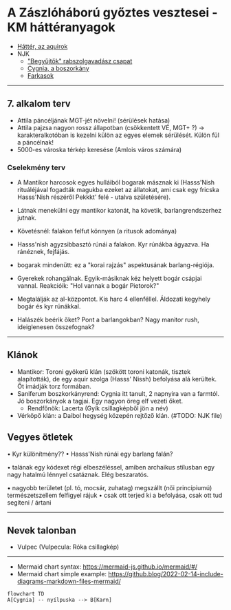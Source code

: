 # A Zászlóháború győztes vesztesei - KM háttéranyagok

* [Háttér, az aquirok](./Hatter.md)
* NJK
  * ["Begyűjtők" rabszolgavadász csapat](./NJK/Begyujto_dezertorvadaszok.odt)
  * [Cygnia, a boszorkány](./NJK/Cygnia.gazda.lanya.boszi.md)
  * [Farkasok](./NJK/Farkasok.odt)

---
## 7. alkalom terv
* Attila páncéljának MGT-jét növelni! (sérülések hatása)
* Attila pajzsa nagyon rossz állapotban (csökkentett VÉ, MGT+ ?)      → karakteralkotóban is kezelni külön az egyes elemek sérülését. Külön fül a páncélnak!
* 5000-es városka térkép keresése (Amlois város számára)

### Cselekmény terv

* A Mantikor harcosok egyes hulláiból bogarak másznak ki (Hasss'Nish rituáléjával fogadták magukba ezeket az állatokat, ami csak egy fricska Hasss'Nish részéről Pekkkt' felé - utalva születésére).

* Látnak menekülni egy mantikor katonát, ha követik, barlangrendszerhez jutnak.
* Követésnél: falakon felfut könnyen (a ritusok adománya)
* Hasss'nish agyzsibbasztó rúnái a falakon. Kyr rúnákba ágyazva. Ha ránéznek, fejfájás.
* bogarak mindenütt: ez a "korai rajzás" aspektusának barlang-régiója.
* Gyerekek rohangálnak. Egyik-másiknak kéz helyett bogár csápjai vannal. Reakcióik: "Hol vannak a bogár Pietorok?"
* Megtalálják az al-központot. Kis harc 4 ellenféllel. Áldozati kegyhely bogár és kyr rúnákkal.

* Halászék beérik őket? Pont a barlangokban? Nagy manitor rush, ideiglenesen összefognak?

---

## Klánok
* Mantikor: Toroni gyökerű klán (szökött toroni katonák, tisztek alapították), de egy aquir szolga (Hasss' Nissh) befolyása alá kerültek. Őt imádják torz formában.
* Saniferum boszkorkányrend: Cygnia itt tanult, 2 napnyira van a farmtól. Jó boszorkányok a tagjai. Egy nagyon öreg elf vezeti őket.
  * Rendfőnök: Lacerta  (Gyík csillagképből jön a név)
* Vérköpő klán: a Daibol hegység közepén rejtőző klán. (#TODO: NJK file)


## Vegyes ötletek
• Kyr különítmény??
• Hasss'Nish rúnái egy barlang falán? 

• talának egy kódexet régi elbeszéléssel, amiben archaikus stílusban egy nagy hatalmú lénnyel csatáznak. Elég beszaratós.

• nagyobb területet (pl. tó, mocsár, zuhatag) megszállt (női princípiumú) természetszellem felfigyel rájuk
    • csak ott terjed ki a befolyása, csak ott tud segíteni / ártani

---

## Nevek talonban
* Vulpec  (Vulpecula: Róka csillagkép)


---

* Mermaid chart syntax: https://mermaid-js.github.io/mermaid/#/
* Mermaid chart simple example: https://github.blog/2022-02-14-include-diagrams-markdown-files-mermaid/

```mermaid
flowchart TD
A[Cygnia] -- nyílpuska --> B[Karn]

```
